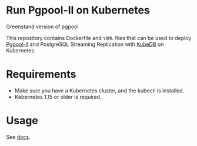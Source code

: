 # Run Pgpool-II on Kubernetes

Greenstand version of pgpool

This repository contains Dockerfile and <code>YAML</code> files that can be used to deploy [Pgpool-II](https://pgpool.net "Pgpool-II") and PostgreSQL Streaming Replication with [KubeDB](https://kubedb.com/ "KubeDB") on Kubernetes.

# Requirements
- Make sure you have a Kubernetes cluster, and the kubectl is installed.
- Kebernetes 1.15 or older is required.

# Usage

See [docs](docs/index.md).
